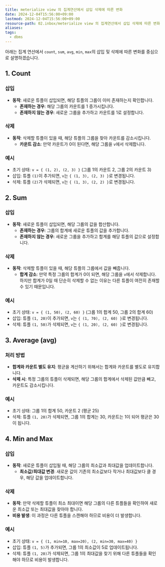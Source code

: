 ```yaml
---
title: meterialize view 의 집계연산에서 삽입 삭제에 따른 변화
date: 2024-12-04T15:56:00+09:00
lastmod: 2024-12-04T15:56:00+09:00
resource-path: 02.inbox/meterialize view 의 집계연산에서 삽입 삭제에 따른 변화.md
aliases: 
tags:
  - dbms
---
```

아래는 집계 연산에서 `count`, `sum`, `avg`, `min`, `max`의 삽입 및 삭제에 따른 변화를 중심으로 설명하겠습니다.

## 1. Count

### 삽입
- **동작**: 새로운 튜플이 삽입되면, 해당 튜플의 그룹이 이미 존재하는지 확인합니다.
  - **존재하는 경우**: 해당 그룹의 카운트를 1 증가시킵니다.
  - **존재하지 않는 경우**: 새로운 그룹을 추가하고 카운트를 1로 설정합니다.

### 삭제
- **동작**: 삭제할 튜플이 있을 때, 해당 튜플의 그룹을 찾아 카운트를 감소시킵니다.
  - **카운트 감소**: 만약 카운트가 0이 된다면, 해당 그룹을 `v`에서 삭제합니다.

### 예시
- 초기 상태: `v = { (1, 2), (2, 3) }` (그룹 1의 카운트 2, 그룹 2의 카운트 3)
- 삽입: 튜플 `(1)`이 추가되면, `v`는 `{ (1, 3), (2, 3) }`로 변경됩니다.
- 삭제: 튜플 `(2)`가 삭제되면, `v`는 `{ (1, 3), (2, 2) }`로 변경됩니다.

## 2. Sum

### 삽입
- **동작**: 새로운 튜플이 삽입되면, 해당 그룹의 값을 합산합니다.
  - **존재하는 경우**: 그룹의 합계에 새로운 튜플의 값을 추가합니다.
  - **존재하지 않는 경우**: 새로운 그룹을 추가하고 합계를 해당 튜플의 값으로 설정합니다.

### 삭제
- **동작**: 삭제할 튜플이 있을 때, 해당 튜플의 그룹에서 값을 빼줍니다.
  - **합계 감소**: 만약 특정 그룹의 합계가 0이 되면, 해당 그룹을 `v`에서 삭제합니다. 하지만 합계가 0일 때 단순히 삭제할 수 없는 이유는 다른 튜플이 여전히 존재할 수 있기 때문입니다.

### 예시
- 초기 상태: `v = { (1, 50), (2, 60) }` (그룹 1의 합계 50, 그룹 2의 합계 60)
- 삽입: 튜플 `(1, 20)`이 추가되면, `v`는 `{ (1, 70), (2, 60) }`로 변경됩니다.
- 삭제: 튜플 `(1, 50)`가 삭제되면, `v`는 `{ (1, 20), (2, 60) }`로 변경됩니다.

## 3. Average (avg)

### 처리 방법
- **합계와 카운트 별도 유지**: 평균을 계산하기 위해서는 합계와 카운트를 별도로 유지합니다.
- **삭제 시**: 특정 그룹의 튜플이 삭제되면, 해당 그룹의 합계에서 삭제된 값만큼 빼고, 카운트도 감소시킵니다.

### 예시
- 초기 상태: 그룹 1의 합계 50, 카운트 2 (평균 25)
- 삭제: 튜플 `(1, 20)`가 삭제되면, 그룹 1의 합계는 30, 카운트는 1이 되어 평균은 30이 됩니다.

## 4. Min and Max

### 삽입
- **동작**: 새로운 튜플이 삽입될 때, 해당 그룹의 최소값과 최대값을 업데이트합니다.
  - **최소값/최대값 변경**: 새로운 값이 기존의 최소값보다 작거나 최대값보다 클 경우, 해당 값을 업데이트합니다.

### 삭제
- **동작**: 만약 삭제할 튜플이 최소 최대이면 해당 그룹의 다른 튜플들을 확인하여 새로운 최소값 또는 최대값을 찾아야 합니다.
- **비용 발생**: 이 과정은 다른 튜플을 스캔해야 하므로 비용이 더 발생합니다.

### 예시
- 초기 상태: `v = { (1, min=10, max=20), (2, min=30, max=40) }`
- 삽입: 튜플 `(1, 5)`가 추가되면, 그룹 1의 최소값이 5로 업데이트됩니다.
- 삭제: 튜플 `(1, 20)`가 삭제되면, 그룹 1의 최대값을 찾기 위해 다른 튜플들을 확인해야 하므로 비용이 발생합니다.
